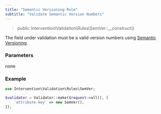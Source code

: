 ```yaml
---
title: "Semantic Versioning Rule"
subtitle: "Validate Semantic Version Numbers"
---
```


> public Intervention\Validation\Rules\SemVer::__construct()

The field under validation must be a valid version numbers using [Semantic Versioning](https://semver.org/).

### Parameters

none

### Example

```php
use Intervention\Validation\Rules\SemVer;

$validator = Validator::make($request->all(), [
    'attribute-key' => new SemVer(),
]);
```
